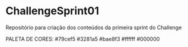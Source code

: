 # ChallengeSprint01
Repositório para criação dos conteúdos da primeira sprint do Challenge

PALETA DE CORES:
#79cef5
#3281a5
#bae8f3
#ffffff
#000000
